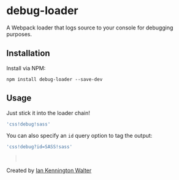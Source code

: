 # debug-loader
A Webpack loader that logs source to your console for debugging purposes.

## Installation

Install via NPM:

```
npm install debug-loader --save-dev
```

## Usage

Just stick it into the loader chain!

```js
'css!debug!sass'
```

You can also specify an `id` query option to tag the output:

```js
'css!debug?id=SASS!sass'
```  

>  &nbsp;

Created by [Ian Kennington Walter](http://iankwalter.com)
